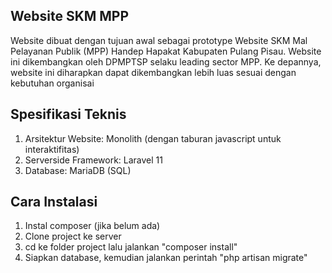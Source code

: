 ## Website SKM MPP

Website dibuat dengan tujuan awal sebagai prototype Website SKM Mal Pelayanan Publik (MPP) Handep Hapakat Kabupaten Pulang Pisau. Website ini dikembangkan oleh DPMPTSP selaku leading sector MPP. Ke depannya, website ini diharapkan dapat dikembangkan lebih luas sesuai dengan kebutuhan organisai

## Spesifikasi Teknis
1. Arsitektur Website: Monolith (dengan taburan javascript untuk interaktifitas)
2. Serverside Framework: Laravel 11
3. Database: MariaDB (SQL)

## Cara Instalasi
1. Instal composer (jika belum ada)
2. Clone project ke server
3. cd ke folder project lalu jalankan "composer install"
4. Siapkan database, kemudian jalankan perintah "php artisan migrate"